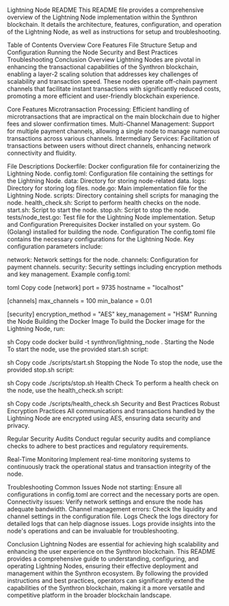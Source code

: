 Lightning Node README
This README file provides a comprehensive overview of the Lightning Node implementation within the Synthron blockchain. It details the architecture, features, configuration, and operation of the Lightning Node, as well as instructions for setup and troubleshooting.

Table of Contents
Overview
Core Features
File Structure
Setup and Configuration
Running the Node
Security and Best Practices
Troubleshooting
Conclusion
Overview
Lightning Nodes are pivotal in enhancing the transactional capabilities of the Synthron blockchain, enabling a layer-2 scaling solution that addresses key challenges of scalability and transaction speed. These nodes operate off-chain payment channels that facilitate instant transactions with significantly reduced costs, promoting a more efficient and user-friendly blockchain experience.

Core Features
Microtransaction Processing: Efficient handling of microtransactions that are impractical on the main blockchain due to higher fees and slower confirmation times.
Multi-Channel Management: Support for multiple payment channels, allowing a single node to manage numerous transactions across various channels.
Intermediary Services: Facilitation of transactions between users without direct channels, enhancing network connectivity and fluidity.

File Descriptions
Dockerfile: Docker configuration file for containerizing the Lightning Node.
config.toml: Configuration file containing the settings for the Lightning Node.
data: Directory for storing node-related data.
logs: Directory for storing log files.
node.go: Main implementation file for the Lightning Node.
scripts: Directory containing shell scripts for managing the node.
health_check.sh: Script to perform health checks on the node.
start.sh: Script to start the node.
stop.sh: Script to stop the node.
tests/node_test.go: Test file for the Lightning Node implementation.
Setup and Configuration
Prerequisites
Docker installed on your system.
Go (Golang) installed for building the node.
Configuration
The config.toml file contains the necessary configurations for the Lightning Node. Key configuration parameters include:

network: Network settings for the node.
channels: Configuration for payment channels.
security: Security settings including encryption methods and key management.
Example config.toml:

toml
Copy code
[network]
port = 9735
hostname = "localhost"

[channels]
max_channels = 100
min_balance = 0.01

[security]
encryption_method = "AES"
key_management = "HSM"
Running the Node
Building the Docker Image
To build the Docker image for the Lightning Node, run:

sh
Copy code
docker build -t synthron/lightning_node .
Starting the Node
To start the node, use the provided start.sh script:

sh
Copy code
./scripts/start.sh
Stopping the Node
To stop the node, use the provided stop.sh script:

sh
Copy code
./scripts/stop.sh
Health Check
To perform a health check on the node, use the health_check.sh script:

sh
Copy code
./scripts/health_check.sh
Security and Best Practices
Robust Encryption Practices
All communications and transactions handled by the Lightning Node are encrypted using AES, ensuring data security and privacy.

Regular Security Audits
Conduct regular security audits and compliance checks to adhere to best practices and regulatory requirements.

Real-Time Monitoring
Implement real-time monitoring systems to continuously track the operational status and transaction integrity of the node.

Troubleshooting
Common Issues
Node not starting: Ensure all configurations in config.toml are correct and the necessary ports are open.
Connectivity issues: Verify network settings and ensure the node has adequate bandwidth.
Channel management errors: Check the liquidity and channel settings in the configuration file.
Logs
Check the logs directory for detailed logs that can help diagnose issues. Logs provide insights into the node's operations and can be invaluable for troubleshooting.

Conclusion
Lightning Nodes are essential for achieving high scalability and enhancing the user experience on the Synthron blockchain. This README provides a comprehensive guide to understanding, configuring, and operating Lightning Nodes, ensuring their effective deployment and management within the Synthron ecosystem. By following the provided instructions and best practices, operators can significantly extend the capabilities of the Synthron blockchain, making it a more versatile and competitive platform in the broader blockchain landscape.






